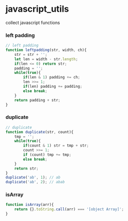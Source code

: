 # javascript_utils
collect javascript functions



### left padding

```javascript
// left padding
function leftpadding(str, width, ch){
    str = str + '';
    let len = width - str.length;
    if(len <= 0) return str;
    padding = '';
    while(true){
        if(len & 1) padding += ch;
        len >>= 1;
        if(len) padding += padding;
        else break;
    }
    return padding + str;
}

```



### duplicate

```javascript
// duplicate
function duplicate(str, count){
    tmp = '';
    while(true){
        if(count & 1) str = tmp + str;
        count >>= 1;
        if (count) tmp += tmp;
        else break;
    }
    return str;
}
duplicate('ab', 1); // ab
duplicate('ab', 2); // abab
```



### isArray

```javascript
function isArray(arr){
    return {}.toString.call(arr) === '[object Array]';
}
```

